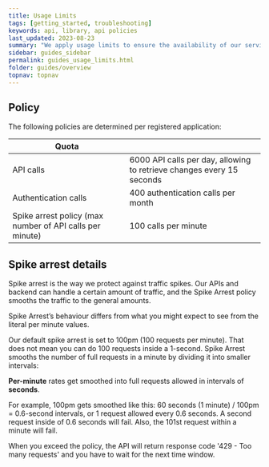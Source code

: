 ```yaml
---
title: Usage Limits
tags: [getting_started, troubleshooting]
keywords: api, library, api policies
last_updated: 2023-08-23
summary: "We apply usage limits to ensure the availability of our services to all parties interacting with Personnel File. These usage limits depend on your subscription."
sidebar: guides_sidebar
permalink: guides_usage_limits.html
folder: guides/overview
topnav: topnav
---
```


## Policy

The following policies are determined per registered application:

| Quota                                                    |                                                              |
| -------------------------------------------------------- |  --------------------------------------------------------------------- |
| API calls                                                | 6000 API calls per day, allowing to retrieve changes every 15 seconds |
| Authentication calls                                     | 400 authentication calls per month                                    |
| Spike arrest policy (max number of API calls per minute) | 100 calls per minute                                                  |

## Spike arrest details

Spike arrest is the way we protect against traffic spikes. Our APIs and backend can handle a certain amount of traffic, and the Spike Arrest policy smooths the traffic to the general amounts.

Spike Arrest’s behaviour differs from what you might expect to see from the literal per minute values.

Our default spike arrest is set to 100pm (100 requests per minute). That does not mean you can do 100 requests inside a 1-second. Spike Arrest smooths the number of full requests in a minute by dividing it into smaller intervals:

**Per-minute** rates get smoothed into full requests allowed in intervals of **seconds**.

For example, 100pm gets smoothed like this:
60 seconds (1 minute) / 100pm = 0.6-second intervals, or 1 request allowed every 0.6 seconds. A second request inside of 0.6 seconds will fail. Also, the 101st request within a minute will fail.

When you exceed the policy, the API will return response code '429 - Too many requests' and you have to wait for the next time window.
